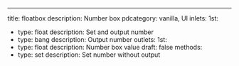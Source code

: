 ---
title: floatbox
description: Number box
pdcategory: vanilla, UI
inlets:
  1st:
  - type: float
    description: Set and output number
  - type: bang
    description: Output number
outlets:
  1st:
  - type: float
    description: Number box value
draft: false
methods:
- type: set <float>
  description: Set number without output
